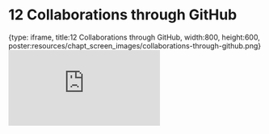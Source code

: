 # 12 Collaborations through GitHub
 
{type: iframe, title:12 Collaborations through GitHub, width:800, height:600, poster:resources/chapt_screen_images/collaborations-through-github.png}
![](https://hutchdatascience.org/Tools_for_Reproducible_Workflows_in_R/collaborations-through-github.html)
 

 

